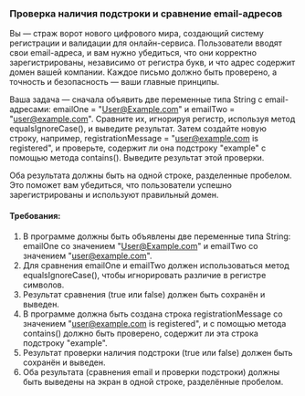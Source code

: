 
### Проверка наличия подстроки и сравнение email-адресов

Вы — страж ворот нового цифрового мира, создающий систему регистрации и валидации для онлайн-сервиса. Пользователи вводят свои email-адреса, и вам нужно убедиться, что они корректно зарегистрированы, независимо от регистра букв, и что адрес содержит домен вашей компании. Каждое письмо должно быть проверено, а точность и безопасность — ваши главные принципы.

Ваша задача — сначала объявить две переменные типа String с email-адресами: emailOne = "User@Example.com" и emailTwo = "user@example.com". Сравните их, игнорируя регистр, используя метод equalsIgnoreCase(), и выведите результат. Затем создайте новую строку, например, registrationMessage = "user@example.com is registered", и проверьте, содержит ли она подстроку "example" с помощью метода contains(). Выведите результат этой проверки.

Оба результата должны быть на одной строке, разделенные пробелом. Это поможет вам убедиться, что пользователи успешно зарегистрированы и используют правильный домен.

#### Требования:
1. В программе должны быть объявлены две переменные типа String: emailOne со значением "User@Example.com" и emailTwo со значением "user@example.com".
2. Для сравнения emailOne и emailTwo должен использоваться метод equalsIgnoreCase(), чтобы игнорировать различие в регистре символов.
3. Результат сравнения (true или false) должен быть сохранён и выведен.
4. В программе должна быть создана строка registrationMessage со значением "user@example.com is registered", и с помощью метода contains() должно быть проверено, содержит ли эта строка подстроку "example".
5. Результат проверки наличия подстроки (true или false) должен быть сохранён и выведен.
6. Оба результата (сравнения email и проверки подстроки) должны быть выведены на экран в одной строке, разделённые пробелом.